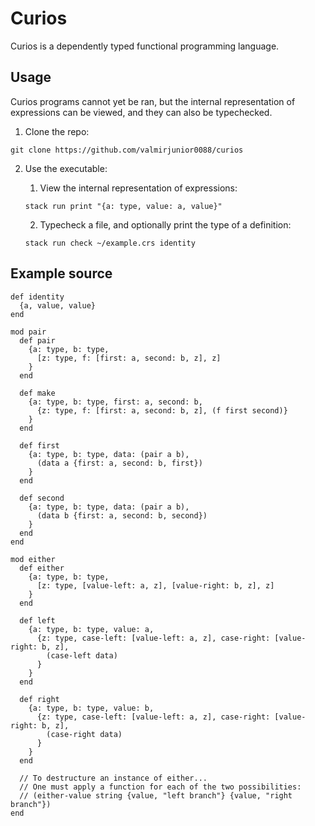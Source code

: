 # Curios

Curios is a dependently typed functional programming language.

## Usage

Curios programs cannot yet be ran, but the internal representation of expressions can be viewed, and they can also be typechecked.

1. Clone the repo:

```
git clone https://github.com/valmirjunior0088/curios
```

2. Use the executable:

    1. View the internal representation of expressions:

    ```
    stack run print "{a: type, value: a, value}"
    ```

    2. Typecheck a file, and optionally print the type of a definition:

    ```
    stack run check ~/example.crs identity
    ```

## Example source

```
def identity
  {a, value, value}
end

mod pair
  def pair
    {a: type, b: type,
      [z: type, f: [first: a, second: b, z], z]
    }
  end

  def make
    {a: type, b: type, first: a, second: b,
      {z: type, f: [first: a, second: b, z], (f first second)}
    }
  end
    
  def first
    {a: type, b: type, data: (pair a b),
      (data a {first: a, second: b, first})
    }
  end
    
  def second
    {a: type, b: type, data: (pair a b),
      (data b {first: a, second: b, second})
    }
  end
end

mod either
  def either
    {a: type, b: type,
      [z: type, [value-left: a, z], [value-right: b, z], z]
    }
  end

  def left
    {a: type, b: type, value: a,
      {z: type, case-left: [value-left: a, z], case-right: [value-right: b, z],
        (case-left data)
      }
    }
  end
    
  def right
    {a: type, b: type, value: b,
      {z: type, case-left: [value-left: a, z], case-right: [value-right: b, z],
        (case-right data)
      }
    }
  end

  // To destructure an instance of either...
  // One must apply a function for each of the two possibilities:
  // (either-value string {value, "left branch"} {value, "right branch"})
end
```
